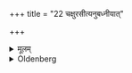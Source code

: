 +++
title = "22 चक्षुरसीत्यनुबध्नीयात्"

+++

<details><summary>मूलम्</summary>

चक्षुरसीत्यनुबध्नीयात् २२
</details>

<details><summary>Oldenberg</summary>

22. He should add (the formula), 'The eye art thou' (ibid. 9) after (each of the three sections of the Mantra, 6-8).
</details>
